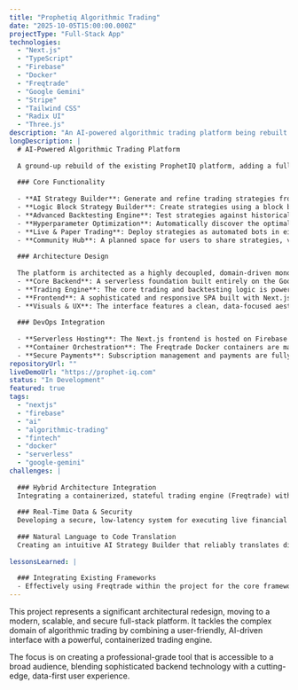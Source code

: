 ```yaml
---
title: "Prophetiq Algorithmic Trading"
date: "2025-10-05T15:00:00.000Z"
projectType: "Full-Stack App"
technologies:
  - "Next.js"
  - "TypeScript"
  - "Firebase"
  - "Docker"
  - "Freqtrade"
  - "Google Gemini"
  - "Stripe"
  - "Tailwind CSS"
  - "Radix UI"
  - "Three.js"
description: "An AI-powered algorithmic trading platform being rebuilt from the ground up on a modern, serverless architecture to make advanced trading accessible."
longDescription: |
  # AI-Powered Algorithmic Trading Platform
  
  A ground-up rebuild of the existing ProphetIQ platform, adding a full strategy creation suite for non-technical users, while maintaining and providing a simple and intuitive experience.
  
  ### Core Functionality
  
  - **AI Strategy Builder**: Generate and refine trading strategies from natural language prompts using Google Gemini.
  - **Logic Block Strategy Builder**: Create strategies using a block based method, connecting 200+ indicators and metrics with buy and sell conditions.
  - **Advanced Backtesting Engine**: Test strategies against historical market data with professional-grade performance analytics.
  - **Hyperparameter Optimization**: Automatically discover the optimal settings for trading algorithms with Optuna.
  - **Live & Paper Trading**: Deploy strategies as automated bots in either simulated or live market environments via a containerized trading engine.
  - **Community Hub**: A planned space for users to share strategies, view public leaderboards, and clone successful algorithms.
  
  ### Architecture Design
  
  The platform is architected as a highly decoupled, domain-driven monorepo, combining serverless and containerized services for scalability and power:
  - **Core Backend**: A serverless foundation built entirely on the Google Firebase ecosystem, handling authentication, database (Firestore), file storage, and serverless compute (Cloud Functions).
  - **Trading Engine**: The core trading and backtesting logic is powered by Freqtrade, an open-source trading bot. Each user's instance runs in an isolated Docker container, managed via a secure REST API, ensuring resource and security separation.
  - **Frontend**: A sophisticated and responsive SPA built with Next.js and TypeScript. The UI is crafted with Tailwind CSS and a custom design system based on Radix UI's headless components.
  - **Visuals & UX**: The interface features a clean, data-focused aesthetic with a modern Three.js background animation. Data visualizations are rendered with Recharts, and an in-browser Monaco Editor provides a rich code editing experience.
  
  ### DevOps Integration
  
  - **Serverless Hosting**: The Next.js frontend is hosted on Firebase App Hosting for seamless integration with the backend.
  - **Container Orchestration**: The Freqtrade Docker containers are managed as separate, on-demand services.
  - **Secure Payments**: Subscription management and payments are fully integrated with Stripe.
repositoryUrl: ""
liveDemoUrl: "https://prophet-iq.com"
status: "In Development"
featured: true
tags:
  - "nextjs"
  - "firebase"
  - "ai"
  - "algorithmic-trading"
  - "fintech"
  - "docker"
  - "serverless"
  - "google-gemini"
challenges: |
  
  ### Hybrid Architecture Integration
  Integrating a containerized, stateful trading engine (Freqtrade) with a stateless, serverless backend (Firebase Cloud Functions) presents a significant orchestration challenge, requiring a robust API gateway and secure communication between the two distinct environments.
  
  ### Real-Time Data & Security
  Developing a secure, low-latency system for executing live financial trades is paramount. This requires stringent security measures, robust error handling, and a highly reliable architecture to manage real-time market data and user funds.
  
  ### Natural Language to Code Translation
  Creating an intuitive AI Strategy Builder that reliably translates diverse, non-technical user prompts into valid and effective trading strategies is a major AI and UX challenge, demanding sophisticated prompt engineering and validation logic.
  
lessonsLearned: |
  
  ### Integrating Existing Frameworks
  - Effectively using Freqtrade within the project for the core framework, needs careful and methodical understanding of the existing code, what is and is not possible, and adhering to its configuration requirements.
---
```


This project represents a significant architectural redesign, moving to a modern, scalable, and secure full-stack platform. It tackles the complex domain of algorithmic trading by combining a user-friendly, AI-driven interface with a powerful, containerized trading engine.

The focus is on creating a professional-grade tool that is accessible to a broad audience, blending sophisticated backend technology with a cutting-edge, data-first user experience.